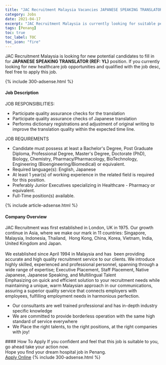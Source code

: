 ```yaml
---
title: "JAC Recruitment Malaysia Vacancies JAPANESE SPEAKING TRANSLATOR (REF: YL)" 
category: Jobs 
date: 2021-04-17 
excerpt: "JAC Recruitment Malaysia is currently looking for suitable person to fill in the JAPANESE SPEAKING TRANSLATOR (REF: YL) which positioned at Penang" 
tags: [Penang] 
toc: true 
toc_label: TOC 
toc_icon: "fire" 
--- 
```


<p>JAC Recruitment Malaysia is looking for new potential candidates to fill in for <b>JAPANESE SPEAKING TRANSLATOR (REF: YL)</b> position. If you currently looking for new healthcare job opportunities and qualified with the job desc, feel free to apply this job.
</p>{% include 300-adsense.html %} 
<div><div><h4>Job Description</h4></div><div><div><span><div><div>JOB RESPONSIBILITIES:</div><ul><li>Participate quality assurance checks for the translation</li><li>Participate quality assurance checks of Japanese translation</li><li>Performs dictionary registrations and adjustment of original writing to improve the translation quality within the expected time line.</li></ul><div>JOB REQUIREMENTS</div><ul><li>Candidate must possess at least a Bachelor's Degree, Post Graduate Diploma, Professional Degree, Master's Degree, Doctorate (PhD), Biology, Chemistry, Pharmacy/Pharmacology, BioTechnology, Engineering (Bioengineering/Biomedical) or equivalent.</li><li>Required language(s): English, Japanese</li><li>At least 1 year(s) of working experience in the related field is required for this position.</li><li>Preferably Junior Executives specializing in Healthcare - Pharmacy or equivalent.</li><li>Full-Time position(s) available.</li></ul></div></span></div></div></div> 
{% include article-adsense.html %} 
<div><div><h4>Company Overview</h4></div><div><div><span><div><div>
	JAC Recruitment was first established in London, UK in 1975. Our growth continue in Asia, where we make our mark in 11 countries: Singapore, Malaysia, Indonesia,&#160;Thailand, &#160;Hong Kong, China,&#160;Korea, Vietnam, India, United Kingdom and Japan.</div>
<div>
<br>
	We established since April 1994 in Malaysia and has &#160;been providing accurate and high quality recruitment service to our clients. We introduce highly skilled, experienced and professional personnel, spanning through a wide range of expertise; Executive Placement, Staff Placement, Native Japanese, Japanese Speaking, and Multilingual Talent&#160;</div>
<div>
	Emphasizing on quick and efficient solution to your recruitment needs while maintaining a unique, warm Malaysian approach in our communications, assuring a superior quality service that connects employers with employees, fulfilling employment needs in harmonious perfection.</div>
<ul>
<li>
		Our consultants are well trained professional and has in-depth industry specific knowledge</li>
<li>
		We are committed to provide borderless operation with the same high standard of service everywhere</li>
<li>
		We Place the right talents, to the right positions, at the right companies with joy!</li>
</ul></div></span></div></div></div> 
#### How To Apply 
If you confident and feel that this job is suitable to you, go ahead take your action now. <br/> 
Hope you find your dream hospital job in Penang. <br/> 
<a href="https://www.jobstreet.com.my/en/job/japanese-speaking-translator-ref:-yl-4536928?jobId=jobstreet-my-job-4536928" class="btn btn--warning" target="_blank" rel="nofollow noopenner">Apply Online</a> 
{% include 300-adsense.html %} 